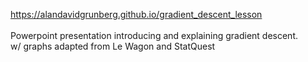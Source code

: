 https://alandavidgrunberg.github.io/gradient_descent_lesson
<br><br>
Powerpoint presentation introducing and explaining gradient descent.<br>
w/ graphs adapted from Le Wagon and StatQuest

